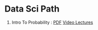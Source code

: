 # Data Sci Path

1. Intro To Probability : [PDF](https://cloudflare-ipfs.com/ipfs/bafykbzacebxldrsvkqsbymsxvbtx3o27vyepuf2ufbmec7mm2leg53miivl76?filename=%28Chapman%20%26%20Hall_CRC%20Texts%20in%20Statistical%20Science%29%20Joseph%20K.%20Blitzstein%2C%20Jessica%20Hwang%20-%20Introduction%20to%20Probability%2C%20Second%20Edition-Chapman%20and%20Hall_CRC%20%282019%29.pdf) [Video Lectures](https://youtube.com/playlist?list=PL2SOU6wwxB0uwwH80KTQ6ht66KWxbzTIo)
